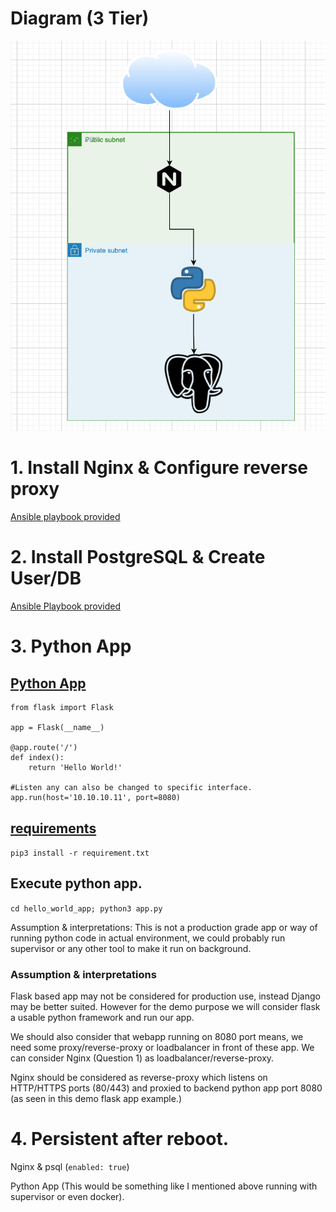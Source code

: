 # Diagram (3 Tier)

![3 Tier](/images/app.png)



# 1. Install Nginx & Configure reverse proxy

[Ansible playbook provided](./nginx.yaml)


# 2. Install PostgreSQL & Create User/DB

[Ansible Playbook provided](./psql.yaml)


# 3. Python App


## [Python App](./app/app.py)

```
from flask import Flask

app = Flask(__name__)

@app.route('/')
def index():
    return 'Hello World!'

#Listen any can also be changed to specific interface.
app.run(host='10.10.10.11', port=8080)
```

## [requirements](./app/requirements.txt)
`pip3 install -r requirement.txt`

## Execute python app.
`cd hello_world_app; python3 app.py`

Assumption & interpretations: This is not a production grade app or way of running python code in actual environment, we could probably run supervisor or any other tool to make it run on background.

### Assumption & interpretations

Flask based app may not be considered for production use, instead Django may be better suited.
However for the demo purpose we will consider flask a usable python framework and run our app.

We should also consider that webapp running on 8080 port means, we need some proxy/reverse-proxy or loadbalancer in front of these app.
We can consider Nginx (Question 1) as loadbalancer/reverse-proxy.

Nginx should be considered as reverse-proxy which listens on HTTP/HTTPS ports (80/443) and proxied to backend python app port 8080 (as seen in this demo flask app example.)

# 4.  Persistent after reboot.

Nginx & psql (`enabled: true`)

Python App (This would be something like I  mentioned above running with supervisor or even docker).

